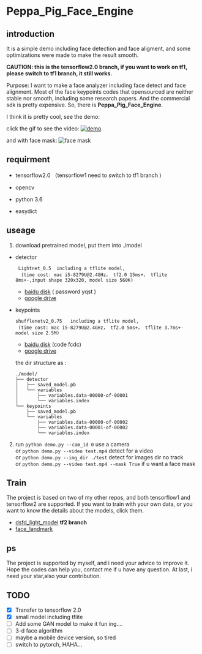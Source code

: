 # Peppa_Pig_Face_Engine


## introduction

It is a simple demo including face detection and face aligment, and some optimizations were made to make the result smooth.

**CAUTION: this is the tensorflow2.0 branch, if you want to work on tf1, please switch to tf1 branch, it still works.**

Purpose: I want to make a face analyzer including face detect and face alignment. Most of the face keypoints codes that opensourced are neither stable nor smooth, including some research papers. And the commercial sdk is pretty expensive. So, there is **Peppa_Pig_Face_Engine**.  


I think it is pretty cool, see the demo:

click the gif to see the video:
[![demo](https://github.com/610265158/simpleface-engine/blob/master/figure/sample.gif)](https://v.youku.com/v_show/id_XNDM3MTY4MTM2MA==.html?spm=a2h3j.8428770.3416059.1)

and with face mask:
![face mask](https://github.com/610265158/Peppa_Pig_Face_Engine/blob/master/figure/sample_mask.gif)

## requirment

+ tensorflow2.0 （tensorflow1 need to switch to tf1 branch )

+ opencv

+ python 3.6

+ easydict

## useage

1. download pretrained model, put them into ./model
+ detector  

       Lightnet_0.5  including a tflite model, 
        (time cost: mac i5-8279U@2.4GHz， tf2.0 15ms+， tflite 8ms+-,input shape 320x320, model size 560K)
    + [baidu disk](https://pan.baidu.com/s/1ZJZHJz8VFXahmwBptGQfiA) ( password yqst )
    + [google drive](https://drive.google.com/open?id=1ZZVA7QhwGWYJ-09KoU2iym90zqbrfTQH)
   
+ keypoints

      shufflenetv2_0.75   including a tflite model, 
       (time cost: mac i5-8279U@2.4GHz， tf2.0 5ms+， tflite 3.7ms+- model size 2.5M)
    + [baidu disk](https://pan.baidu.com/s/1JxZ9nhFpWCAv5A44yUEcOA)  (code fcdc)
    + [google drive](https://drive.google.com/open?id=1VAJ8qObyRfLmpimoZA6QwrhXjQmgwBXn)


    the dir structure as :
    ```
    ./model/
    ├── detector
    │   ├── saved_model.pb
    │   └── variables
    │       ├── variables.data-00000-of-00001
    │       └── variables.index
    └── keypoints
        ├── saved_model.pb
        └── variables
            ├── variables.data-00000-of-00002
            ├── variables.data-00001-of-00002
            └── variables.index
    ```
2. run `python demo.py --cam_id 0` use a camera    
   or  `python demo.py --video test.mp4`  detect for a video    
   or  `python demo.py --img_dir ./test`  detect for images dir no track   
   or `python demo.py --video test.mp4 --mask True` if u want a face mask
    

##  Train
The project is based on two of my other repos, and both tensorflow1 and tensorflow2 are supported. 
If you want to train with your own data, 
or you want to know the details about the models, click them.

 + [dsfd_light_model](https://github.com/610265158/DSFD-tensorflow)  **tf2 branch**
 + [face_landmark](https://github.com/610265158/face_landmark.git)


## ps
The project is supported by myself,
and i need your advice to improve it.
Hope the codes can help you, 
contact me if u have any question.
At last, i need your star,also your contribution.

## TODO

- [x]  Transfer to tensorflow 2.0   
- [x]  small model including tflite
- [ ]  Add some GAN model to make it fun ing....
- [ ]  3-d face algorithm
- [ ]  maybe a mobile device version, so tired
- [ ]  switch to pytorch,  HAHA... 
